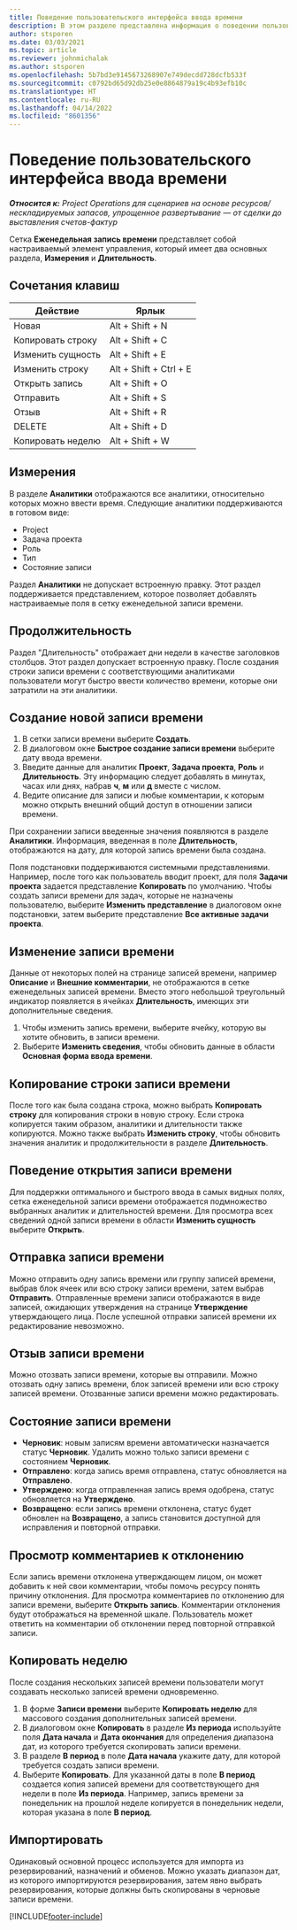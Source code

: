 ```yaml
---
title: Поведение пользовательского интерфейса ввода времени
description: В этом разделе представлена информация о поведении пользовательского интерфейса ввода времени.
author: stsporen
ms.date: 03/03/2021
ms.topic: article
ms.reviewer: johnmichalak
ms.author: stsporen
ms.openlocfilehash: 5b7bd3e9145673268907e749decdd728dcfb533f
ms.sourcegitcommit: c0792bd65d92db25e0e8864879a19c4b93efb10c
ms.translationtype: HT
ms.contentlocale: ru-RU
ms.lasthandoff: 04/14/2022
ms.locfileid: "8601356"
---
```

# <a name="time-entry-ui-behavior"></a>Поведение пользовательского интерфейса ввода времени

_**Относится к:** Project Operations для сценариев на основе ресурсов/нескладируемых запасов, упрощенное развертывание — от сделки до выставления счетов-фактур_


Сетка **Еженедельная запись времени** представляет собой настраиваемый элемент управления, который имеет два основных раздела, **Измерения** и **Длительность**.

## <a name="keyboard-shortcuts"></a>Сочетания клавиш
| Действие        | Ярлык                  |
|------------   |------------------------   |
| Новая           | Alt + Shift + N           |
| Копировать строку      | Alt + Shift + C           |
| Изменить сущность    | Alt + Shift + E           |
| Изменить строку      | Alt + Shift + Ctrl + E    |
| Открыть запись    | Alt + Shift + O           |
| Отправить        | Alt + Shift + S           |
| Отзыв        | Alt + Shift + R           |
| DELETE        | Alt + Shift + D           |
| Копировать неделю     | Alt + Shift + W           |

## <a name="dimensions"></a>Измерения
В разделе **Аналитики** отображаются все аналитики, относительно которых можно ввести время. Следующие аналитики поддерживаются в готовом виде:

  - Project
  - Задача проекта
  - Роль
  - Тип
  - Состояние записи

Раздел **Аналитики** не допускает встроенную правку. Этот раздел поддерживается представлением, которое позволяет добавлять настраиваемые поля в сетку еженедельной записи времени.

## <a name="duration"></a>Продолжительность
Раздел "Длительность" отображает дни недели в качестве заголовков столбцов. Этот раздел допускает встроенную правку. После создания строки записи времени с соответствующими аналитиками пользователи могут быстро ввести количество времени, которые они затратили на эти аналитики.

## <a name="create-a-new-time-entry"></a>Создание новой записи времени

1. В сетки записи времени выберите **Создать**. 
2. В диалоговом окне **Быстрое создание записи времени** выберите дату ввода времени.
3. Введите данные для аналитик **Проект**, **Задача проекта**, **Роль** и **Длительность**. Эту информацию следует добавлять в минутах, часах или днях, набрав **ч**, **м** или **д** вместе с числом. 
4. Ведите описание для записи и любые комментарии, к которым можно открыть внешний общий доступ в отношении записи времени. 

При сохранении записи введенные значения появляются в разделе **Аналитики**. Информация, введенная в поле **Длительность**, отображаются на дату, для которой запись времени была создана.

Поля подстановки поддерживаются системными представлениями. Например, после того как пользователь вводит проект, для поля **Задачи проекта** задается представление **Копировать** по умолчанию. Чтобы создать записи времени для задач, которые не назначены пользователю, выберите **Изменить представление** в диалоговом окне подстановки, затем выберите представление **Все активные задачи проекта**.

## <a name="edit-a-time-entry"></a>Изменение записи времени 
Данные от некоторых полей на странице записей времени, например **Описание** и **Внешние комментарии**, не отображаются в сетке еженедельных записей времени. Вместо этого небольшой треугольный индикатор появляется в ячейках **Длительность**, имеющих эти дополнительные сведения. 

1. Чтобы изменить запись времени, выберите ячейку, которую вы хотите обновить, в записи времени.
2. Выберите **Изменить сведения**, чтобы обновить данные в области **Основная форма ввода времени**. 

## <a name="copy-a-time-entry-row"></a>Копирование строки записи времени
После того как была создана строка, можно выбрать **Копировать строку** для копирования строки в новую строку. Если строка копируется таким образом, аналитики и длительности также копируются. Можно также выбрать **Изменить строку**, чтобы обновить значения аналитик и продолжительности в разделе **Длительность**.

## <a name="open-a-time-entry-behavior"></a>Поведение открытия записи времени
Для поддержки оптимального и быстрого ввода в самых видных полях, сетка еженедельной записи времени отображается подмножество выбранных аналитик и длительностей времени. Для просмотра всех сведений одной записи времени в области **Изменить сущность** выберите **Открыть**.

## <a name="submit-a-time-entry"></a>Отправка записи времени
Можно отправить одну запись времени или группу записей времени, выбрав блок ячеек или всю строку записи времени, затем выбрав **Отправить**. Отправленные времени записи отображаются в виде записей, ожидающих утверждения на странице **Утверждение** утверждающего лица. После успешной отправки записей времени их редактирование невозможно.

## <a name="recall-a-time-entry"></a>Отзыв записи времени
Можно отозвать записи времени, которые вы отправили. Можно отозвать одну запись времени, блок записей времени или всю строку записей времени. Отозванные записи времени можно редактировать.

## <a name="time-entry-status"></a>Состояние записи времени

- **Черновик**: новым записям времени автоматически назначается статус **Черновик**. Удалить можно только записи времени с состоянием **Черновик**.
- **Отправлено**: когда запись время отправлена, статус обновляется на **Отправлено**. 
- **Утверждено**: когда отправленная запись время одобрена, статус обновляется на **Утверждено**. 
- **Возвращено**: если запись времени отклонена, статус будет обновлен на **Возвращено**, а запись становится доступной для исправления и повторной отправки. 

## <a name="view-rejection-comments"></a>Просмотр комментариев к отклонению
Если запись времени отклонена утверждающем лицом, он может добавить к ней свои комментарии, чтобы помочь ресурсу понять причину отклонения. Для просмотра комментариев по отклонению для записи времени, выберите **Открыть запись**. Комментарии отклонения будут отображаться на временной шкале. Пользователь может ответить на комментарии об отклонении перед повторной отправкой записи.

## <a name="copy-week"></a>Копировать неделю
После создания нескольких записей времени пользователи могут создавать несколько записей времени одновременно.

1. В форме **Записи времени** выберите **Копировать неделю** для массового создания дополнительных записей времени. 
2. В диалоговом окне **Копировать** в разделе **Из периода** используйте поля **Дата начала** и **Дата окончания** для определения диапазона дат, из которого требуется скопировать записи времени. 
3. В разделе **В период** в поле **Дата начала** укажите дату, для которой требуется создать записи времени. 
4. Выберите **Копировать**. Для указанной даты в поле **В период** создается копия записей времени для соответствующего дня недели в поле **Из периода**. Например, запись времени за понедельник на прошлой неделе копируется в понедельник недели, которая указана в поле **В период**.

## <a name="import"></a>Импортировать
Одинаковый основной процесс используется для импорта из резервирований, назначений и обменов. Можно указать диапазон дат, из которого импортируются резервирования, затем явно выбрать резервирования, которые должны быть скопированы в черновые записи времени. 


[!INCLUDE[footer-include](../includes/footer-banner.md)]
